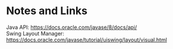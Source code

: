 # Notes and Links
Java API: https://docs.oracle.com/javase/8/docs/api/	
Swing Layout Manager: https://docs.oracle.com/javase/tutorial/uiswing/layout/visual.html	
